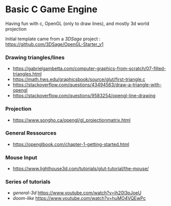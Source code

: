 # Basic C Game Engine

Having fun with c, OpenGL (only to draw lines), and mostly 3d world projection

Initial template came from a *3DSage* project : https://github.com/3DSage/OpenGL-Starter_v1

### Drawing triangles/lines

- https://gabrielgambetta.com/computer-graphics-from-scratch/07-filled-triangles.html
- https://math.hws.edu/graphicsbook/source/glut/first-triangle.c
- https://stackoverflow.com/questions/43494563/draw-a-triangle-with-opengl
- https://stackoverflow.com/questions/9583254/opengl-line-drawing

### Projection

- https://www.songho.ca/opengl/gl_projectionmatrix.html

### General Ressources

- https://openglbook.com/chapter-1-getting-started.html

### Mouse Input

- https://www.lighthouse3d.com/tutorials/glut-tutorial/the-mouse/

### Series of tutorials

- *general-3d* https://www.youtube.com/watch?v=ih20l3pJoeU
- *doom-like* https://www.youtube.com/watch?v=huMO4VQEwPc
